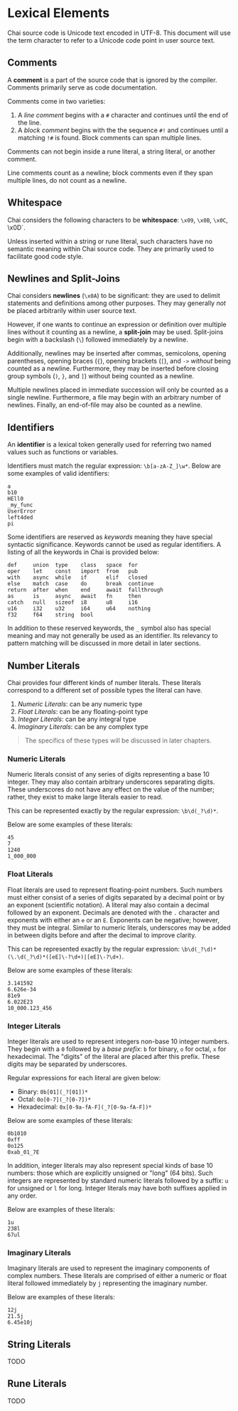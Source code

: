 # Lexical Elements

Chai source code is Unicode text encoded in UTF-8.  This document will use the
term character to refer to a Unicode code point in user source text.

## Comments

A **comment** is a part of the source code that is ignored by the compiler.
Comments primarily serve as code documentation.

Comments come in two varieties:

1.  A *line comment* begins with a `#` character and continues until the end of
    the line.
2.  A *block comment* begins with the the sequence `#!` and continues until a
    matching `!#` is found.  Block comments can span multiple lines.

Comments can not begin inside a rune literal, a string literal, or another
comment.

Line comments count as a newline; block comments even if they span multiple
lines, do not count as a newline.

## Whitespace

Chai considers the following characters to be **whitespace**: `\x09`, `\x0B`,
`\x0C`, \x0D`.  

Unless inserted within a string or rune literal, such characters have no
semantic meaning within Chai source code.  They are primarily used to facilitate
good code style.

## Newlines and Split-Joins

Chai considers **newlines** (`\x0A`) to be significant: they are used to delimit
statements and definitions among other purposes.  They may generally *not* be
placed arbitrarily within user source text.

However, if one wants to continue an expression or definition over multiple lines
without it counting as a newline, a **split-join** may be used.  Split-joins begin
with a backslash (`\`) followed immediately by a newline.

Additionally, newlines may be inserted after commas, semicolons, opening
parentheses, opening braces (`{`), opening brackets (`[`), and `->` *without*
being counted as a newline.  Furthermore, they may be inserted before closing
group symbols (`)`, `}`, and `]`) without being counted as a newline.

Multiple newlines placed in immediate succession will only be counted as a
single newline.  Furthermore, a file may begin with an arbitrary number of
newlines.  Finally, an end-of-file may also be counted as a newline.

## Identifiers

An **identifier** is a lexical token generally used for referring two named
values such as functions or variables.

Identifiers must match the regular expression: `\b[a-zA-Z_]\w*`.  Below are
some examples of valid identifiers:

    a
    b10
    HEll0
    _my_func
    UserError
    left4ded
    pi

Some identifiers are reserved as *keywords* meaning they have special syntactic
significance.  Keywords cannot be used as regular identifiers.  A listing of all
the keywords in Chai is provided below:

    def     union  type    class   space  for  
    oper    let    const   import  from   pub 
    with    async  while   if      elif   closed
    else    match  case    do      break  continue 
    return  after  when    end     await  fallthrough
    as      is     async   await   fn     then
    catch   null   sizeof  i8      u8     i16
    u16     i32    u32     i64     u64    nothing
    f32     f64    string  bool    

In addition to these reserved keywords, the `_` symbol also has special meaning
and may not generally be used as an identifier.  Its relevancy to pattern
matching will be discussed in more detail in later sections.

## Number Literals

Chai provides four different kinds of number literals.  These literals
correspond to a different set of possible types the literal can have.

1. *Numeric Literals*: can be any numeric type
2. *Float Literals*: can be any floating-point type
3. *Integer Literals*: can be any integral type
4. *Imaginary Literals*: can be any complex type

> The specifics of these types will be discussed in later chapters.

### Numeric Literals

Numeric literals consist of any series of digits representing a base 10 integer.
They may also contain arbitrary underscores separating digits.  These
underscores do not have any effect on the value of the number; rather, they
exist to make large literals easier to read.

This can be represented exactly by the regular expression: `\b\d(_?\d)*`.

Below are some examples of these literals:

    45
    7
    1240
    1_000_000

### Float Literals

Float literals are used to represent floating-point numbers.  Such numbers must
either consist of a series of digits separated by a decimal point or by an
exponent (scientific notation). A literal may also contain a decimal followed by
an exponent. Decimals are denoted with the `.` character and exponents with
either an `e` or an `E`.  Exponents can be negative; however, they must be
integral.  Similar to numeric literals, underscores may be added in between
digits before and after the decimal to improve clarity.

This can be represented exactly by the regular expression:
`\b\d(_?\d)*(\.\d(_?\d)*([eE]\-?\d+)|[eE]\-?\d+)`.

Below are some examples of these literals:

    3.141592
    6.626e-34
    81e9
    6.022E23
    10_000.123_456

### Integer Literals

Integer literals are used to represent integers non-base 10 integer numbers.
They begin with a `0` followed by a *base prefix*: `b` for binary, `o` for
octal, `x` for hexadecimal.  The "digits" of the literal are placed after
this prefix.  These digits may be separated by underscores.

Regular expressions for each literal are given below:

- Binary: `0b[01](_?[01])*`
- Octal: `0o[0-7](_?[0-7])*`
- Hexadecimal: `0x[0-9a-fA-F](_?[0-9a-fA-F])*`

Below are some examples of these literals:

    0b1010
    0xff
    0o125
    0xab_01_7E

In addition, integer literals may also represent special kinds of base 10
numbers: those which are explicitly unsigned or "long" (64 bits).  Such integers
are represented by standard numeric literals followed by a suffix: `u` for
unsigned or `l` for long. Integer literals may have both suffixes applied in any
order.

Below are examples of these literals:

    1u
    238l
    67ul

### Imaginary Literals

Imaginary literals are used to represent the imaginary components of complex
numbers. These literals are comprised of either a numeric or float literal
followed immediately by `j` representing the imaginary number.

Below are examples of these literals:

    12j
    21.5j
    6.45e10j

## String Literals

TODO

## Rune Literals

TODO
